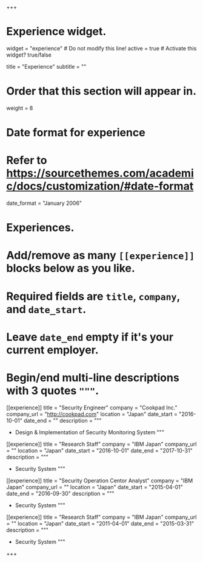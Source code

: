 +++
# Experience widget.
widget = "experience"  # Do not modify this line!
active = true  # Activate this widget? true/false

title = "Experience"
subtitle = ""

# Order that this section will appear in.
weight = 8

# Date format for experience
#   Refer to https://sourcethemes.com/academic/docs/customization/#date-format
date_format = "January 2006"

# Experiences.
#   Add/remove as many `[[experience]]` blocks below as you like.
#   Required fields are `title`, `company`, and `date_start`.
#   Leave `date_end` empty if it's your current employer.
#   Begin/end multi-line descriptions with 3 quotes `"""`.

[[experience]]
  title = "Security Engineer"
  company = "Cookpad Inc."
  company_url = "http://cookpad.com"
  location = "Japan"
  date_start = "2016-10-01"
  date_end = ""
  description = """
  * Design & Implementation of Security Monitoring System
  """

[[experience]]
  title = "Research Staff"
  company = "IBM Japan"
  company_url = ""
  location = "Japan"
  date_start = "2016-10-01"
  date_end = "2017-10-31"
  description = """
  * Security System
  """


[[experience]]
  title = "Security Operation Centor Analyst"
  company = "IBM Japan"
  company_url = ""
  location = "Japan"
  date_start = "2015-04-01"
  date_end = "2016-09-30"
  description = """
  * Security System
  """


[[experience]]
  title = "Research Staff"
  company = "IBM Japan"
  company_url = ""
  location = "Japan"
  date_start = "2011-04-01"
  date_end = "2015-03-31"
  description = """
  * Security System
  """

+++
